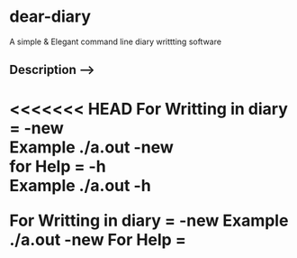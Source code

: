 # dear-diary
A simple &amp; Elegant command line diary writtting software

## Description -->
<<<<<<< HEAD
For Writting in diary = <object file> -new<br> 
Example ./a.out -new<br>
for Help = <object file> -h<br>
Example ./a.out -h<br>
=======
For Writting in diary = <object file>  -new 
Example ./a.out -new
For Help = <object file> -h
Example ./a.out -h


>>>>>>> 93e36af5e2362630b91c56476f13cc6430608dbd
by
Ashu and Naman
